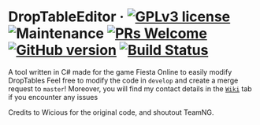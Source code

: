 # DropTableEditor &middot; [![GPLv3 license](https://img.shields.io/badge/License-GPLv3-blue.svg)](http://perso.crans.org/besson/LICENSE.html) ![Maintenance](https://img.shields.io/badge/Maintained%3F-yes-green.svg) [![PRs Welcome](https://img.shields.io/badge/PRs-welcome-brightgreen.svg?style=flat-square)](http://makeapullrequest.com) [![GitHub version](https://badge.fury.io/gh/Naereen%2FStrapDown.js.svg)](https://github.com/gherblino/DropTableEditor) [![Build Status](https://travis-ci.org/gherblino/DropTableEditor.svg?branch=master)](https://travis-ci.org/gherblino/DropTableEditor)

A tool written in C# made for the game Fiesta Online to easily modify DropTables
Feel free to modify the code in `develop` and create a merge request to `master`!
Moreover, you will find my contact details in the [`Wiki`](https://github.com/gherblino/DropTableEditor/wiki) tab if you encounter any issues

Credits to Wicious for the original code, and shoutout TeamNG.
